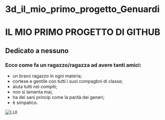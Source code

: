 # 3d_il_mio_primo_progetto_Genuardi
 
 
 
  
 # IL MIO PRIMO PROGETTO DI GITHUB 
 ## Dedicato a nessuno
 ### Ecco come fa un ragazzo/ragazza ad avere tanti amici:
 * un bravo ragazzo in ogni materia; 
 * cortese e gentile con tutti i suoi compagbni di classe;
 * aiuta tutti nei compiti;
 * non si lamenta mai;
 * ha dei sani princip come la parità dei generi;
 * è simpatico.
 
 
![LUI](https://www.amoreaquattrozampe.it/wp-content/uploads/2017/12/cane-eccitato-1280x720.jpg)
 
  
  
